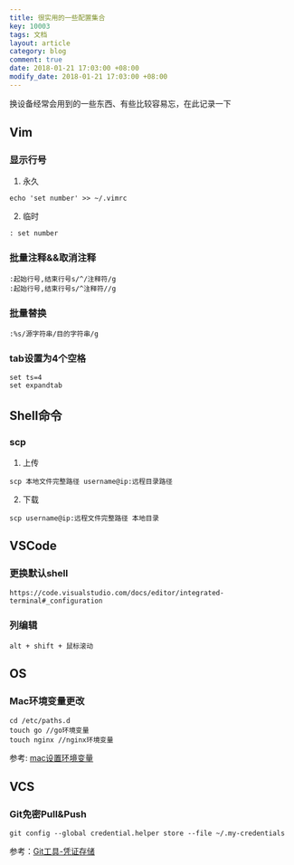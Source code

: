 ```yaml
---
title: 很实用的一些配置集合
key: 10003
tags: 文档
layout: article
category: blog
comment: true
date: 2018-01-21 17:03:00 +08:00
modify_date: 2018-01-21 17:03:00 +08:00
---
```



换设备经常会用到的一些东西、有些比较容易忘，在此记录一下

## Vim

### 显示行号

1. 永久

```shell
echo 'set number' >> ~/.vimrc
```

2. 临时

```vimrc
: set number
```

### 批量注释&&取消注释

```shell
:起始行号,结束行号s/^/注释符/g
:起始行号,结束行号s/^注释符//g
```

### 批量替换

```shell
:%s/源字符串/目的字符串/g
```

### tab设置为4个空格

```shell
set ts=4
set expandtab
```

## Shell命令

### scp

1. 上传

```shell
scp 本地文件完整路径 username@ip:远程目录路径
```

2. 下载

```shell
scp username@ip:远程文件完整路径 本地目录
```

## VSCode

### 更换默认shell

```
https://code.visualstudio.com/docs/editor/integrated-terminal#_configuration
```

### 列编辑

`alt + shift + 鼠标滚动`


## OS

### Mac环境变量更改
```shell
cd /etc/paths.d
touch go //go环境变量
touch nginx //nginx环境变量
```
参考: [mac设置环境变量](https://www.jianshu.com/p/acb1f062a925)

## VCS

### Git免密Pull&Push
```shell
git config --global credential.helper store --file ~/.my-credentials
```
参考：[Git工具-凭证存储](https://git-scm.com/book/zh/v2/Git-%E5%B7%A5%E5%85%B7-%E5%87%AD%E8%AF%81%E5%AD%98%E5%82%A8)

